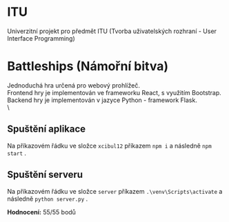 # ITU
Univerzitní projekt pro předmět ITU (Tvorba uživatelských rozhraní - User Interface Programming)

# Battleships (Námořní bitva)
Jednoduchá hra určená pro webový prohlížeč. \
Frontend hry je implementován ve frameworku React, s využitím Bootstrap. \
Backend hry je implementován v jazyce Python - framework Flask.\
\

## Spuštění aplikace
Na příkazovém řádku ve složce ```xcibul12``` příkazem ```npm i``` a následně ```npm start``` .

## Spuštění serveru
Na příkazovém řádku ve složce ```server``` příkazem  ```.\venv\Scripts\activate``` a následně ```python server.py``` .
 
**Hodnocení:** 55/55 bodů
